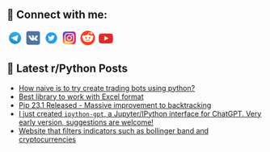 ## 🔎 Connect with me:
[<img src="https://github.com/bullbesh/bullbesh/blob/main/images/Telegram.png" width="32" height="32" />](https://t.me/bullbesh)
[<img src="https://github.com/bullbesh/bullbesh/blob/main/images/VK.png" width="32" height="32" />](https://vk.com/bullbesh)
[<img src="https://github.com/bullbesh/bullbesh/blob/main/images/Twitter.png" width="32" height="32" />](https://twitter.com/bullbesh1)
[<img src="https://github.com/bullbesh/bullbesh/blob/main/images/Instagram.png" width="32" height="32" />](https://www.instagram.com/bullbesh)
[<img src="https://github.com/bullbesh/bullbesh/blob/main/images/Reddit.png" width="32" height="32" />](https://www.reddit.com/user/bullbesh)
[<img src="https://github.com/bullbesh/bullbesh/blob/main/images/YouTube.png" width="32" height="32" />](https://www.youtube.com/channel/UCtfjRs6uzgq5mfm8S06WTcg)

## 📕 Latest r/Python Posts
<!-- BLOG-POST-LIST:START -->
- [How naive is to try create trading bots using python?](https://www.reddit.com/r/Python/comments/12na2zh/how_naive_is_to_try_create_trading_bots_using/)
- [Best library to work with Excel format](https://www.reddit.com/r/Python/comments/12n9477/best_library_to_work_with_excel_format/)
- [Pip 23.1 Released - Massive improvement to backtracking](https://www.reddit.com/r/Python/comments/12n5lai/pip_231_released_massive_improvement_to/)
- [I just created `ipython-gpt`, a Jupyter/IPython interface for ChatGPT. Very early version, suggestions are welcome!](https://www.reddit.com/r/Python/comments/12n57qc/i_just_created_ipythongpt_a_jupyteripython/)
- [Website that filters indicators such as bollinger band and cryptocurrencies](https://www.reddit.com/r/Python/comments/12n3up4/website_that_filters_indicators_such_as_bollinger/)
<!-- BLOG-POST-LIST:END -->
